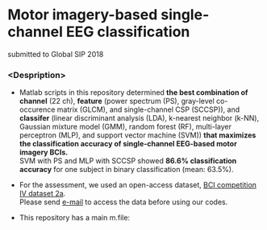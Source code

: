 # Motor imagery-based single-channel EEG classification
submitted to Global SIP 2018

### \<Despription\>
- Matlab scripts in this repository determined __the best combination of channel__ (22 ch), __feature__ (power spectrum (PS), gray-level co-occurence matrix (GLCM), and single-channel CSP (SCCSP)), and __classifer__ (linear discriminant analysis (LDA), k-nearest neighbor (k-NN), Gaussian mixture model (GMM), random forest (RF), multi-layer perceptron (MLP), and support vector machine (SVM)) __that maximizes the classification accuracy of single-channel EEG-based motor imagery BCIs.__<br />
SVM with PS and MLP with SCCSP showed __86.6% classification accuracy__ for one subject in binary classification (mean: 63.5%).<br />  

- For the assessment, we used an open-access dataset, <a href="http://www.bbci.de/competition/iv/#datasets" target="_blank">BCI competition IV dataset 2a</a>.  
Please send <a href="http://www.bbci.de/competition/iv/#download" target="_blank">e-mail</a> to access the data before using our codes.

- This repository has a main m.file:<br />
